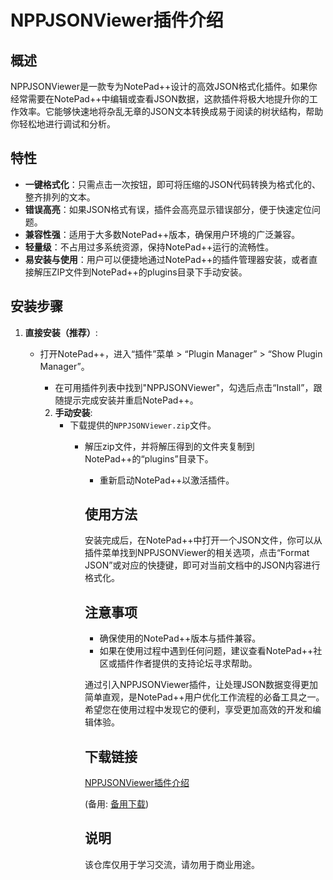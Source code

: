 # NPPJSONViewer插件介绍

## 概述

NPPJSONViewer是一款专为NotePad++设计的高效JSON格式化插件。如果你经常需要在NotePad++中编辑或查看JSON数据，这款插件将极大地提升你的工作效率。它能够快速地将杂乱无章的JSON文本转换成易于阅读的树状结构，帮助你轻松地进行调试和分析。

## 特性

- **一键格式化**：只需点击一次按钮，即可将压缩的JSON代码转换为格式化的、整齐排列的文本。
- **错误高亮**：如果JSON格式有误，插件会高亮显示错误部分，便于快速定位问题。
- **兼容性强**：适用于大多数NotePad++版本，确保用户环境的广泛兼容。
- **轻量级**：不占用过多系统资源，保持NotePad++运行的流畅性。
- **易安装与使用**：用户可以便捷地通过NotePad++的插件管理器安装，或者直接解压ZIP文件到NotePad++的plugins目录下手动安装。

## 安装步骤

1. **直接安装（推荐）**: 
   - 打开NotePad++，进入“插件”菜单 > “Plugin Manager” > “Show Plugin Manager”。
      - 在可用插件列表中找到"NPPJSONViewer"，勾选后点击“Install”，跟随提示完成安装并重启NotePad++。

      2. **手动安装**:
         - 下载提供的`NPPJSONViewer.zip`文件。
            - 解压zip文件，并将解压得到的文件夹复制到NotePad++的“plugins”目录下。
               - 重新启动NotePad++以激活插件。

               ## 使用方法

               安装完成后，在NotePad++中打开一个JSON文件，你可以从插件菜单找到NPPJSONViewer的相关选项，点击“Format JSON”或对应的快捷键，即可对当前文档中的JSON内容进行格式化。

               ## 注意事项

               - 确保使用的NotePad++版本与插件兼容。
               - 如果在使用过程中遇到任何问题，建议查看NotePad++社区或插件作者提供的支持论坛寻求帮助。

               通过引入NPPJSONViewer插件，让处理JSON数据变得更加简单直观，是NotePad++用户优化工作流程的必备工具之一。希望您在使用过程中发现它的便利，享受更加高效的开发和编辑体验。

               ## 下载链接
               [NPPJSONViewer插件介绍](https://pan.quark.cn/s/433886ff39ed) 

               (备用: [备用下载](https://pan.baidu.com/s/1Wu2PzIHzS1aSP48aLbg66g?pwd=1234))

               ## 说明

               该仓库仅用于学习交流，请勿用于商业用途。
